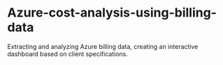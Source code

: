 # Azure-cost-analysis-using-billing-data
Extracting and analyzing Azure billing data, creating an interactive dashboard based on client specifications.
